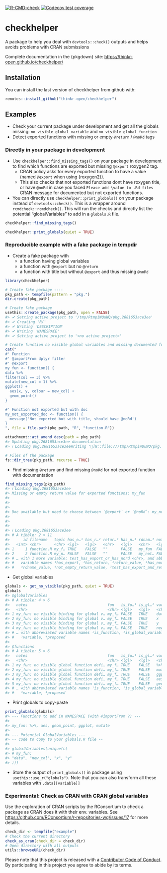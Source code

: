 
<!-- README.md is generated from README.Rmd. Please edit that file -->
<!-- badges: start -->

[![R-CMD-check](https://github.com/ThinkR-open/checkhelper/actions/workflows/R-CMD-check.yaml/badge.svg)](https://github.com/ThinkR-open/checkhelper/actions/workflows/R-CMD-check.yaml)
[![Codecov test
coverage](https://codecov.io/gh/ThinkR-open/checkhelper/branch/master/graph/badge.svg)](https://codecov.io/gh/ThinkR-open/checkhelper?branch=master)
<!-- badges: end -->

# checkhelper

A package to help you deal with `devtools::check()` outputs and helps
avoids problems with CRAN submissions

Complete documentation in the {pkgdown} site:
<https://thinkr-open.github.io/checkhelper/>

## Installation

You can install the last version of checkhelper from github with:

``` r
remotes::install_github("thinkr-open/checkhelper")
```

## Examples

-   Check your current package under development and get all the globals
    missing: `no visible global variable` and
    `no visible global function`
-   Detect exported functions with missing or empty `@return` / `@noRd`
    tags

### Directly in your package in development

-   Use `checkhelper::find_missing_tags()` on your package in
    development to find which functions are exported but missing
    `@export` roxygen2 tag.
    -   CRAN policy asks for every exported function to have a value
        (named `@export` when using {roxygen2}).
    -   This also checks that not exported functions dont have roxygen
        title, or have `@noRd` in case you faced
        `Please add \value to .Rd files` CRAN message for documented but
        not exported functions.
-   You can directly use `checkhelper::print_globals()` on your package
    instead of `devtools::check()`. This is a wrapper around
    `rcmdcheck::rcmdcheck()`. This will run the checks and directly list
    the potential “globalVariables” to add in a `globals.R` file.

``` r
checkhelper::find_missing_tags()

checkhelper::print_globals(quiet = TRUE)
```

### Reproducible example with a fake package in tempdir

-   Create a fake package with
    -   a function having global variables
    -   a function with `@export` but no `@return`
    -   a function with title but without `@export` and thus missing
        `@noRd`

``` r
library(checkhelper)

# Create fake package ----
pkg_path <- tempfile(pattern = "pkg.")
dir.create(pkg_path)

# Create fake package
usethis::create_package(pkg_path, open = FALSE)
#> ✔ Setting active project to '/tmp/RtmpiWQuWQ/pkg.2681653ace3ee'
#> ✔ Creating 'R/'
#> ✔ Writing 'DESCRIPTION'
#> ✔ Writing 'NAMESPACE'
#> ✔ Setting active project to '<no active project>'

# Create function no visible global variables and missing documented functions
cat("
#' Function
#' @importFrom dplyr filter
#' @export
my_fun <- function() {
data %>%
filter(col == 3) %>%
mutate(new_col = 1) %>%
ggplot() +
  aes(x, y, colour = new_col) +
  geom_point()
}

#' Function not exported but with doc
my_not_exported_doc <- function() {
  message('Not exported but with title, should have @noRd')
}
", file = file.path(pkg_path, "R", "function.R"))

attachment::att_amend_desc(path = pkg_path)
#> Updating pkg.2681653ace3ee documentation
#> ℹ Loading pkg.2681653ace3eeWriting ']8;;file:///tmp/RtmpiWQuWQ/pkg.2681653ace3ee/NAMESPACENAMESPACE]8;;'Writing ']8;;file:///tmp/RtmpiWQuWQ/pkg.2681653ace3ee/NAMESPACENAMESPACE]8;;'Writing ']8;;ide:run:pkgload::dev_help('my_fun')my_fun.Rd]8;;'Writing ']8;;ide:run:pkgload::dev_help('my_not_exported_doc')my_not_exported_doc.Rd]8;;'ℹ Loading pkg.2681653ace3ee[+] 1 package(s) added: dplyr.

# Files of the package
fs::dir_tree(pkg_path, recurse = TRUE)
```

-   Find missing `@return` and find missing `@noRd` for not exported
    function with documentation

``` r
find_missing_tags(pkg_path)
#> ℹ Loading pkg.2681653ace3ee
#> Missing or empty return value for exported functions: my_fun
#> 
#> 
#> 
#> Doc available but need to choose between `@export` or `@noRd`: my_not_exported_doc
#> 
#> 
#> 
#> ℹ Loading pkg.2681653ace3ee
#> # A tibble: 2 × 11
#>      id filename   topic has_e…¹ has_r…² retur…³ has_n…⁴ rdnam…⁵ not_e…⁶ test_…⁷
#>   <int> <chr>      <chr> <lgl>   <lgl>   <chr>   <lgl>   <chr>   <lgl>   <chr>  
#> 1     1 function.R my_f… TRUE    FALSE   ""      FALSE   my_fun  FALSE   not_ok 
#> 2     2 function.R my_n… FALSE   FALSE   ""      FALSE   my_not… FALSE   ok     
#> # … with 1 more variable: test_has_export_or_has_nord <chr>, and abbreviated
#> #   variable names ¹​has_export, ²​has_return, ³​return_value, ⁴​has_nord,
#> #   ⁵​rdname_value, ⁶​not_empty_return_value, ⁷​test_has_export_and_return
```

-   Get global variables

``` r
globals <- get_no_visible(pkg_path, quiet = TRUE)
globals
#> $globalVariables
#> # A tibble: 4 × 6
#>   notes                                    fun   is_fu…¹ is_gl…² varia…³ propo…⁴
#>   <chr>                                    <chr> <lgl>   <lgl>   <chr>   <chr>  
#> 1 my_fun: no visible binding for global v… my_f… FALSE   TRUE    data    " impo…
#> 2 my_fun: no visible binding for global v… my_f… FALSE   TRUE    x        <NA>  
#> 3 my_fun: no visible binding for global v… my_f… FALSE   TRUE    y        <NA>  
#> 4 my_fun: no visible binding for global v… my_f… FALSE   TRUE    new_col  <NA>  
#> # … with abbreviated variable names ¹​is_function, ²​is_global_variable,
#> #   ³​variable, ⁴​proposed
#> 
#> $functions
#> # A tibble: 5 × 6
#>   notes                                    fun   is_fu…¹ is_gl…² varia…³ propo…⁴
#>   <chr>                                    <chr> <lgl>   <lgl>   <chr>   <chr>  
#> 1 my_fun: no visible global function defi… my_f… TRUE    FALSE   %>%     <NA>   
#> 2 my_fun: no visible global function defi… my_f… TRUE    FALSE   mutate  <NA>   
#> 3 my_fun: no visible global function defi… my_f… TRUE    FALSE   ggplot  <NA>   
#> 4 my_fun: no visible global function defi… my_f… TRUE    FALSE   aes     <NA>   
#> 5 my_fun: no visible global function defi… my_f… TRUE    FALSE   geom_p… <NA>   
#> # … with abbreviated variable names ¹​is_function, ²​is_global_variable,
#> #   ³​variable, ⁴​proposed
```

-   Print globals to copy-paste

``` r
print_globals(globals)
#> --- Functions to add in NAMESPACE (with @importFrom ?) ---
#> 
#> my_fun: %>%, aes, geom_point, ggplot, mutate
#> 
#> --- Potential GlobalVariables ---
#> -- code to copy to your globals.R file --
#> 
#> globalVariables(unique(c(
#> # my_fun: 
#> "data", "new_col", "x", "y"
#> )))
```

-   Store the output of `print_globals()` in package using
    `usethis::use_r("globals")`. Note that you can also transform all
    these variables with `.data[[variable]]`

### Experimental: Check as CRAN with CRAN global variables

Use the exploration of CRAN scripts by the RConsortium to check a
package as CRAN does it with their env. variables. See
<https://github.com/RConsortium/r-repositories-wg/issues/17> for more
details.

``` r
check_dir <- tempfile("example")
# Check the current directory
check_as_cran(check_dir = check_dir)
# Open directory with all outputs
utils::browseURL(check_dir)
```

Please note that this project is released with a [Contributor Code of
Conduct](CODE_OF_CONDUCT.md). By participating in this project you agree
to abide by its terms.
